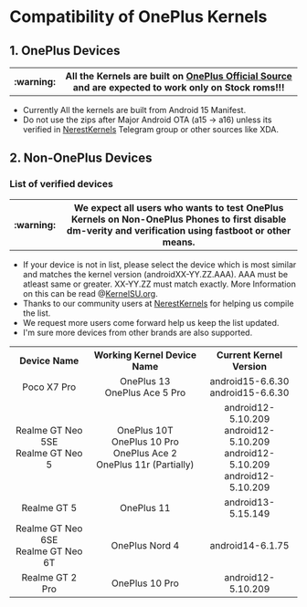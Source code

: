# Compatibility of OnePlus Kernels
## 1. OnePlus Devices

<table>
  <tr>
    <th> :warning: </th>
    <th> All the Kernels are built on <a href="https://github.com/OnePlusOSS/">OnePlus Official Source</a> and are expected to work only on Stock roms!!!</th>
  </tr>
</table>

 - Currently All the kernels are built from Android 15 Manifest.
 - Do not use the zips after Major Android OTA (a15 -> a16) unless its verified in <a href="https://t.me/NerestKernels">NerestKernels</a> Telegram group or other sources like XDA.

## 2. Non-OnePlus Devices
### List of verified devices 
<table>
  <tr>
    <th> :warning: </th>
    <th> We expect all users who wants to test OnePlus Kernels on Non-OnePlus Phones to first disable dm-verity and verification using fastboot or other means.</th>
  </tr>
</table>

 - If your device is not in list, please select the device which is most similar and matches the kernel version (androidXX-YY.ZZ.AAA). AAA must be atleast same or greater. XX-YY.ZZ must match exactly. More Information on this can be read @<a href="https://kernelsu.org/guide/installation.html#kmi">KernelSU.org</a>.
 - Thanks to our community users at <a href="https://t.me/NerestKernels">NerestKernels</a> for helping us compile the list.
 - We request more users come forward help us keep the list updated. 
 - I'm sure more devices from other brands are also supported.
<table>
	<tr> 
		<th align="center"> Device Name </th>
		<th align="center"> Working Kernel Device Name </th>
	    <th align="center"> Current Kernel Version </th>
	</tr>
	<tr> 
		<td align="center"> Poco X7 Pro </td>
		<td align="center"> OnePlus 13<br>OnePlus Ace 5 Pro </td>
		<td align="center"> android15-6.6.30<br>android15-6.6.30 </td>
	</tr>
	<tr> 
		<td align="center"> Realme GT Neo 5SE<br>Realme GT Neo 5 </td>
		<td align="center"> OnePlus 10T<br>OnePlus 10 Pro<br>OnePlus Ace 2<br>OnePlus 11r (Partially) </td>
		<td align="center"> android12-5.10.209<br>android12-5.10.209<br>android12-5.10.209<br>android12-5.10.209 </td>
	</tr>
	<tr> 
		<td align="center"> Realme GT 5 </td>
		<td align="center"> OnePlus 11 </td>
		<td align="center"> android13-5.15.149 </td>
	</tr>
	<tr> 
		<td align="center"> Realme GT Neo 6SE<br>Realme GT Neo 6T </td>
		<td align="center"> OnePlus Nord 4 </td>
		<td align="center"> android14-6.1.75 </td>
	</tr>
	<tr> 
		<td align="center"> Realme GT 2 Pro </td>
		<td align="center"> OnePlus 10 Pro </td>
		<td align="center"> android12-5.10.209 </td>
	</tr>
</table>
